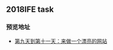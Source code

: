 ## 2018IFE task

### 预览地址

- [第九天到第十一天：来做一个漂亮的网站](http://catchero.github.io/2018IFE/day9-11/ife9-11.html)